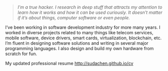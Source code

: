 > _I’m a true hacker. I research in deep stuff that attracts my attention to learn how it works and how it can be used curiously. It doesn’t matter if it’s about things, computer software or even people._ 

I’ve been working in software development industry for more many years. I worked in diverse projects related to many things like telecom services, mobile software, device drivers, smart cards, virtualization, blockchain, etc. I’m fluent in designing software solutions and writing in several major programming languages. I also design and build my own hardware from scratch for fun. 

My updated professional resume http://sudachen.github.io/cv
